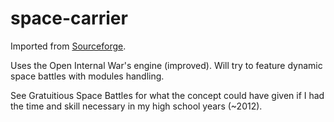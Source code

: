 # space-carrier

Imported from [Sourceforge](https://sourceforge.net/projects/spacecarrier/).

Uses the Open Internal War's engine (improved). Will try to feature dynamic space battles with modules handling.

See Gratuitious Space Battles for what the concept could have given if I had the time and skill necessary in my high school years (~2012).
